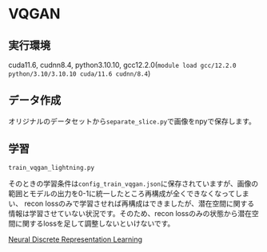 # VQGAN

## 実行環境
cuda11.6, cudnn8.4, python3.10.10, gcc12.2.0(`module load gcc/12.2.0 python/3.10/3.10.10 cuda/11.6 cudnn/8.4`)


## データ作成
オリジナルのデータセットから```separate_slice.py```で画像をnpyで保存します。

## 学習
```train_vqgan_lightning.py``` 




そのときの学習条件は```config_train_vqgan.json```に保存されていますが、画像の範囲とモデルの出力を0-1に統一したところ再構成が全くできなくなってしまい、
recon lossのみで学習させれば再構成はできましたが、潜在空間に関する情報は学習させていない状況です。そのため、recon lossのみの状態から潜在空間に関するlossを足して調整しないといけないです。



[Neural Discrete Representation Learning](https://arxiv.org/abs/1711.00937)
